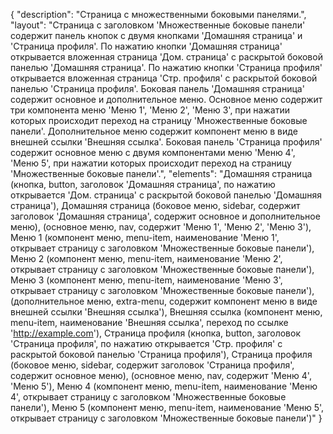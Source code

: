 {
"description": "Страница с множественными боковыми панелями.",
"layout": "Страница с заголовком 'Множественные боковые панели' содержит панель кнопок с двумя кнопками 'Домашняя страница' и 'Страница профиля'.
По нажатию кнопки 'Домашняя страница' открывается вложенная страница 'Дом. страница' с раскрытой боковой панелью 'Домашняя страница'.
По нажатию кнопки 'Страница профиля' открывается вложенная страница 'Стр. профиля' с раскрытой боковой панелью 'Страница профиля'.
Боковая панель 'Домашняя страница' содержит основное и дополнительное меню.  Основное меню содержит три компонента меню 'Меню 1', 'Меню 2', 'Меню 3', при нажатии которых происходит переход на страницу 'Множественные боковые панели'. Дополнительное меню содержит компонент меню в виде внешней ссылки 'Внешняя ссылка'.
Боковая панель 'Страница профиля' содержит основное меню с двумя компонентами меню 'Меню 4', 'Меню 5', при нажатии которых происходит переход на страницу 'Множественные боковые панели'.",
"elements": "Домашняя страница (кнопка, button, заголовок 'Домашняя страница', по нажатию открывается 'Дом. страница' с раскрытой боковой панелью 'Домашняя страница'),
Домашняя страница (боковое меню, sidebar, содержит заголовок 'Домашняя страница', содержит основное и дополнительное меню),
(основное меню, nav, содержит 'Меню 1', 'Меню 2', 'Меню 3'),
Меню 1 (компонент меню, menu-item, наименование 'Меню 1', открывает страницу с заголовком 'Множественные боковые панели'),
Меню 2 (компонент меню, menu-item, наименование 'Меню 2', открывает страницу с заголовком 'Множественные боковые панели'),
Меню 3 (компонент меню, menu-item, наименование 'Меню 3', открывает страницу с заголовком 'Множественные боковые панели'),
(дополнительное меню, extra-menu, содержит компонент меню в виде внешней ссылки 'Внешняя ссылка'),
Внешняя ссылка (компонент меню, menu-item, наименование 'Внешняя ссылка', переход по ссылке 'http://example.com'),
Страница профиля (кнопка, button, заголовок 'Страница профиля', по нажатию открывается 'Стр. профиля' с раскрытой боковой панелью 'Страница профиля'),
Страница профиля (боковое меню, sidebar, содержит заголовок 'Страница профиля', содержит основное меню),
(основное меню, nav, содержит 'Меню 4', 'Меню 5'),
Меню 4 (компонент меню, menu-item, наименование 'Меню 4', открывает страницу с заголовком 'Множественные боковые панели'),
Меню 5 (компонент меню, menu-item, наименование 'Меню 5', открывает страницу с заголовком 'Множественные боковые панели')"
}